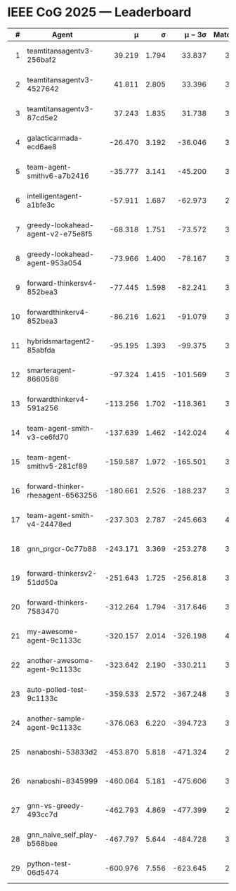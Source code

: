 # IEEE CoG 2025 — Leaderboard

| # | Agent | μ | σ | μ − 3σ | Matches | Updated |
|---:|---|---:|---:|---:|---:|---|
| 1 | teamtitansagentv3-256baf2 | 39.219 | 1.794 | 33.837 | 3892 | 2025-08-18 16:34 |
| 2 | teamtitansagentv3-4527642 | 41.811 | 2.805 | 33.396 | 3840 | 2025-08-18 16:34 |
| 3 | teamtitansagentv3-87cd5e2 | 37.243 | 1.835 | 31.738 | 3572 | 2025-08-18 16:34 |
| 4 | galacticarmada-ecd6ae8 | -26.470 | 3.192 | -36.046 | 3780 | 2025-08-18 16:34 |
| 5 | team-agent-smithv6-a7b2416 | -35.777 | 3.141 | -45.200 | 3660 | 2025-08-18 16:34 |
| 6 | intelligentagent-a1bfe3c | -57.911 | 1.687 | -62.973 | 2906 | 2025-08-18 16:34 |
| 7 | greedy-lookahead-agent-v2-e75e8f5 | -68.318 | 1.751 | -73.572 | 3736 | 2025-08-18 16:34 |
| 8 | greedy-lookahead-agent-953a054 | -73.966 | 1.400 | -78.167 | 3556 | 2025-08-18 16:34 |
| 9 | forward-thinkersv4-852bea3 | -77.445 | 1.598 | -82.241 | 3010 | 2025-08-18 16:34 |
| 10 | forwardthinkerv4-852bea3 | -86.216 | 1.621 | -91.079 | 3040 | 2025-08-18 16:34 |
| 11 | hybridsmartagent2-85abfda | -95.195 | 1.393 | -99.375 | 3469 | 2025-08-18 16:34 |
| 12 | smarteragent-8660586 | -97.324 | 1.415 | -101.569 | 3286 | 2025-08-18 16:34 |
| 13 | forwardthinkerv4-591a256 | -113.256 | 1.702 | -118.361 | 3329 | 2025-08-18 16:34 |
| 14 | team-agent-smith-v3-ce6fd70 | -137.639 | 1.462 | -142.024 | 4132 | 2025-08-18 16:34 |
| 15 | team-agent-smithv5-281cf89 | -159.587 | 1.972 | -165.501 | 3880 | 2025-08-18 16:34 |
| 16 | forward-thinker-rheaagent-6563256 | -180.661 | 2.526 | -188.237 | 3422 | 2025-08-18 16:34 |
| 17 | team-agent-smith-v4-24478ed | -237.303 | 2.787 | -245.663 | 4052 | 2025-08-18 16:34 |
| 18 | gnn_prgcr-0c77b88 | -243.171 | 3.369 | -253.278 | 3610 | 2025-08-18 16:34 |
| 19 | forward-thinkersv2-51dd50a | -251.643 | 1.725 | -256.818 | 3682 | 2025-08-18 16:34 |
| 20 | forward-thinkers-7583470 | -312.264 | 1.794 | -317.646 | 3280 | 2025-08-18 16:34 |
| 21 | my-awesome-agent-9c1133c | -320.157 | 2.014 | -326.198 | 4020 | 2025-08-18 16:34 |
| 22 | another-awesome-agent-9c1133c | -323.642 | 2.190 | -330.211 | 3960 | 2025-08-18 16:34 |
| 23 | auto-polled-test-9c1133c | -359.533 | 2.572 | -367.248 | 3020 | 2025-08-18 16:34 |
| 24 | another-sample-agent-9c1133c | -376.063 | 6.220 | -394.723 | 3420 | 2025-08-18 16:34 |
| 25 | nanaboshi-53833d2 | -453.870 | 5.818 | -471.324 | 2820 | 2025-08-18 16:34 |
| 26 | nanaboshi-8345999 | -460.064 | 5.181 | -475.606 | 3200 | 2025-08-18 16:34 |
| 27 | gnn-vs-greedy-493cc7d | -462.793 | 4.869 | -477.399 | 2980 | 2025-08-18 16:34 |
| 28 | gnn_naive_self_play-b568bee | -467.797 | 5.644 | -484.728 | 3180 | 2025-08-18 16:34 |
| 29 | python-test-06d5474 | -600.976 | 7.556 | -623.645 | 2910 | 2025-08-18 16:34 |
